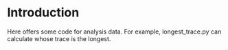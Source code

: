 # Introduction
Here offers some code for analysis data.
For example, longest_trace.py can calculate whose trace is the longest.
